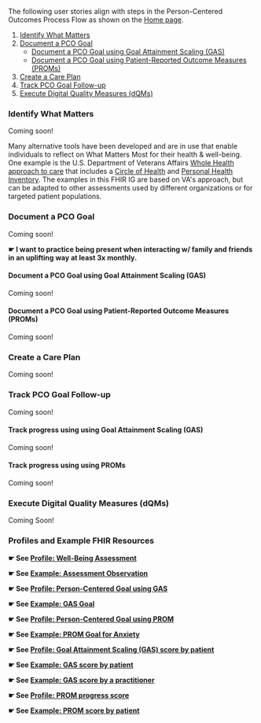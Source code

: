 The following user stories align with steps in the Person-Centered Outcomes Process Flow as shown on the [Home page](index.html).

1. [Identify What Matters](#identify-what-matters)
1. [Document a PCO Goal](#document-a-pco-goal)
   * [Document a PCO Goal using Goal Attainment Scaling (GAS)](#document-a-pco-goal-using-goal-attainment-scaling-gas)
   * [Document a PCO Goal using Patient-Reported Outcome Measures (PROMs)](#document-a-pco-goal-using-patient-reported-outcome-measures-proms)
1. [Create a Care Plan](#create-a-care-plan)
1. [Track PCO Goal Follow-up](#track-pco-goal-follow-up)
1. [Execute Digital Quality Measures (dQMs)](#execute-digital-quality-measures-dqms)

### Identify What Matters

Coming soon!

Many alternative tools have been developed and are in use that enable individuals to reflect on What Matters Most for their health & well-being. One example is the U.S. Department of Veterans Affairs [Whole Health approach to care](https://va.gov/wholehealth) that includes a [Circle of Health](https://www.va.gov/WHOLEHEALTH/circle-of-health/index.asp) and [Personal Health Inventory](https://www.va.gov/WHOLEHEALTH/docs/PHI_Jan2022_Final_508.pdf). The examples in this FHIR IG are based on VA's approach, but can be adapted to other assessments used by different organizations or for targeted patient populations.

### Document a PCO Goal

Coming soon!

**☛ I want to practice being present when interacting w/ family and friends in an uplifting way at least 3x monthly.**

#### Document a PCO Goal using Goal Attainment Scaling (GAS)

Coming soon!

#### Document a PCO Goal using Patient-Reported Outcome Measures (PROMs)

Coming soon!

### Create a Care Plan

Coming soon!

### Track PCO Goal Follow-up

Coming soon!

#### Track progress using using Goal Attainment Scaling (GAS)

Coming soon!

#### Track progress using using PROMs

Coming soon!

### Execute Digital Quality Measures (dQMs)

Coming Soon!

### Profiles and Example FHIR Resources

**☛ See [Profile: Well-Being Assessment](StructureDefinition-pco-what-matters-assessment.html#profile)**

**☛ See [Example: Assessment Observation](Observation-pcoWhatMattersRelationshipsExample.html#root)**

**☛ See [Profile: Person-Centered Goal using GAS](StructureDefinition-pco-gas-goal-profile.html#profile)**

**☛ See [Example: GAS Goal](Goal-pcoGoalWalkDogExample.html#root)**

**☛ See [Profile: Person-Centered Goal using PROM](StructureDefinition-pco-prom-goal-profile.html#profile)**

**☛ See [Example: PROM Goal for Anxiety](Goal-pcoGoalAnxietyExample.html#root)**

**☛ See [Profile: Goal Attainment Scaling (GAS) score by patient](StructureDefinition-pco-gas-score-observation.html#profile)**

**☛ See [Example: GAS score by patient](Observation-pcoGASScorePatientFollowupExample.html#root)**

**☛ See [Example: GAS score by a practitioner](Observation-pcoGASScorePractitionerFollowupExample.html#root)**

**☛ See [Profile: PROM progress score](StructureDefinition-pco-prom-score-observation.html#profile)**

**☛ See [Example: PROM score by patient](Observation-pcoPROMScoreAnxietyExample.html#root)**
